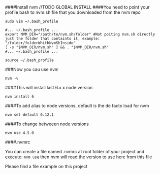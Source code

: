 ####Install nvm
//TODO GLOBAL INSTALL
####You need to point your profile bash to nvm.sh file that you downloaded from the nvm repo

`sudo vim ~/.bash_profile`

    #... ~/.bash_profile ...
    export NVM_DIR="/path/to/nvm.sh/folder" #Not poiting nvm.sh directly just the folder that containts it, example: "/folder/folderWhithNvmShInside"
    [ -s "$NVM_DIR/nvm.sh" ] && . "$NVM_DIR/nvm.sh"
    #... ~/.bash_profile ...

`source ~/.bash_profile`

###Now you cau use nvm

`nvm -v`

####This will install last 6.x.x node version

`nvm install 6`

####To add alias to node versions, default is the de facto load for nvm

`nvm set default 0.12.1`

####To change betweeen node versions

`nvm use 4.5.0`

####.nvmrc

You can create a file named .nvmrc at root folder of your project and execute: `nvm use` then nvm will read the version to use here from this file

Please find a file example on this project
